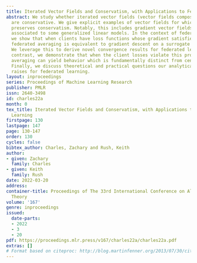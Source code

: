 ```yaml
---
title: Iterated Vector Fields and Conservatism, with Applications to Federated Learning
abstract: We study whether iterated vector fields (vector fields composed with themselves)
  are conservative. We give explicit examples of vector fields for which this self-composition
  preserves conservatism. Notably, this includes gradient vector fields of loss functions
  associated to some generalized linear models. In the context of federated learning,
  we show that when clients have loss functions whose gradient satisfies this condition,
  federated averaging is equivalent to gradient descent on a surrogate loss function.
  We leverage this to derive novel convergence results for federated learning. By
  contrast, we demonstrate that when the client losses violate this property, federated
  averaging can yield behavior which is fundamentally distinct from centralized optimization.
  Finally, we discuss theoretical and practical questions our analytical framework
  raises for federated learning.
layout: inproceedings
series: Proceedings of Machine Learning Research
publisher: PMLR
issn: 2640-3498
id: charles22a
month: 0
tex_title: Iterated Vector Fields and Conservatism, with Applications to Federated
  Learning
firstpage: 130
lastpage: 147
page: 130-147
order: 130
cycles: false
bibtex_author: Charles, Zachary and Rush, Keith
author:
- given: Zachary
  family: Charles
- given: Keith
  family: Rush
date: 2022-03-20
address:
container-title: Proceedings of The 33rd International Conference on Algorithmic Learning
  Theory
volume: '167'
genre: inproceedings
issued:
  date-parts:
  - 2022
  - 3
  - 20
pdf: https://proceedings.mlr.press/v167/charles22a/charles22a.pdf
extras: []
# Format based on citeproc: http://blog.martinfenner.org/2013/07/30/citeproc-yaml-for-bibliographies/
---
```

